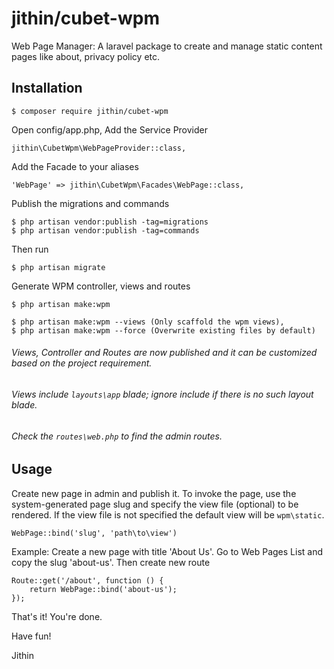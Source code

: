 # jithin/cubet-wpm
Web Page Manager: A laravel package to create and manage static content pages like about, privacy policy etc. 

## Installation ##

```
$ composer require jithin/cubet-wpm
```

Open config/app.php, Add the Service Provider
```
jithin\CubetWpm\WebPageProvider::class,
```

Add the Facade to your aliases
```
'WebPage' => jithin\CubetWpm\Facades\WebPage::class,
```

Publish the migrations and commands 
```
$ php artisan vendor:publish -tag=migrations
$ php artisan vendor:publish -tag=commands

```

Then run 
```
$ php artisan migrate
```

Generate WPM controller, views and routes
```
$ php artisan make:wpm 
```
```
$ php artisan make:wpm --views (Only scaffold the wpm views), 
$ php artisan make:wpm --force (Overwrite existing files by default)
```

###### Views, Controller and Routes are now published and it can be customized based on the project requirement.
###### Views include `layouts\app` blade; ignore include if there is no such layout blade.
###### Check the `routes\web.php` to find the admin routes.

## Usage
Create new page in admin and publish it. To invoke the page, use the system-generated page slug and specify the view file (optional) to be rendered. If the view file is not specified the default view will be `wpm\static`.
```
WebPage::bind('slug', 'path\to\view')
```

Example:
Create a new page with title 'About Us'. Go to Web Pages List and copy the slug 'about-us'.
Then create new route
```
Route::get('/about', function () {
	return WebPage::bind('about-us');
});
```
That's it! You're done.

Have fun!

Jithin

